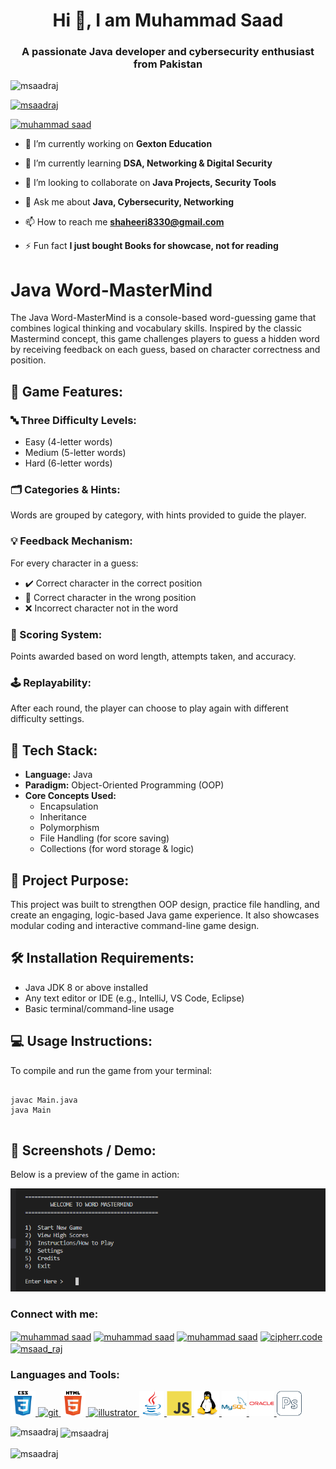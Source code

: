 <h1 align="center">Hi 👋, I am Muhammad Saad</h1>
<h3 align="center">A passionate Java developer and cybersecurity enthusiast from Pakistan</h3>

<p align="left"> <img src="https://komarev.com/ghpvc/?username=msaadraj&label=Profile%20views&color=0e75b6&style=flat" alt="msaadraj" /> </p>

<p align="left"> <a href="https://github.com/ryo-ma/github-profile-trophy"><img src="https://github-profile-trophy.vercel.app/?username=msaadraj" alt="msaadraj" /></a> </p>

<p align="left"> <a href="https://twitter.com/muhammad saad" target="blank"><img src="https://img.shields.io/twitter/follow/muhammad saad?logo=twitter&style=for-the-badge" alt="muhammad saad" /></a> </p>

- 🔭 I’m currently working on **Gexton Education**

- 🌱 I’m currently learning **DSA, Networking & Digital Security**

- 👯 I’m looking to collaborate on **Java Projects, Security Tools**

- 💬 Ask me about **Java, Cybersecurity, Networking**

- 📫 How to reach me **shaheeri8330@gmail.com**

- ⚡ Fun fact **I just bought Books for showcase, not for reading**

 <h1>Java Word-MasterMind</h1>
  <p>
    The Java Word-MasterMind is a console-based word-guessing game that combines logical thinking and vocabulary skills. Inspired by the classic Mastermind concept, this game challenges players to guess a hidden word by receiving feedback on each guess, based on character correctness and position.
  </p>

  <h2>🔹 Game Features:</h2>

  <h3>🔤 Three Difficulty Levels:</h3>
  <ul>
    <li>Easy (4-letter words)</li>
    <li>Medium (5-letter words)</li>
    <li>Hard (6-letter words)</li>
  </ul>

  <h3>🗂️ Categories & Hints:</h3>
  <p>Words are grouped by category, with hints provided to guide the player.</p>

  <h3>💡 Feedback Mechanism:</h3>
  <p>For every character in a guess:</p>
  <ul>
    <li>✔️ Correct character in the correct position</li>
    <li>🔄 Correct character in the wrong position</li>
    <li>❌ Incorrect character not in the word</li>
  </ul>

  <h3>🧮 Scoring System:</h3>
  <p>Points awarded based on word length, attempts taken, and accuracy.</p>

  <h3>🕹️ Replayability:</h3>
  <p>After each round, the player can choose to play again with different difficulty settings.</p>

  <h2>📁 Tech Stack:</h2>
  <ul>
    <li><strong>Language:</strong> Java</li>
    <li><strong>Paradigm:</strong> Object-Oriented Programming (OOP)</li>
    <li><strong>Core Concepts Used:</strong>
      <ul>
        <li>Encapsulation</li>
        <li>Inheritance</li>
        <li>Polymorphism</li>
        <li>File Handling (for score saving)</li>
        <li>Collections (for word storage & logic)</li>
      </ul>
    </li>
  </ul>

  <h2>🚀 Project Purpose:</h2>
  <p>
    This project was built to strengthen OOP design, practice file handling, and create an engaging, logic-based Java game experience. It also showcases modular coding and interactive command-line game design.
  </p>

 <h2>🛠️ Installation Requirements:</h2>
  <ul>
    <li>Java JDK 8 or above installed</li>
    <li>Any text editor or IDE (e.g., IntelliJ, VS Code, Eclipse)</li>
    <li>Basic terminal/command-line usage</li>
  </ul>

  <h2>💻 Usage Instructions:</h2>
  <p>To compile and run the game from your terminal:</p>
  <pre><code>
javac Main.java
java Main
  </code></pre>

  <h2>📸 Screenshots / Demo:</h2>
  <p>Below is a preview of the game in action:</p>
  <img src="https://github.com/msaadraj/Word-Mastermind-Java-Console-Game/blob/main/screenshot.PNG" alt="Game Screenshot" width="600" />

  

<h3 align="left">Connect with me:</h3>
<p align="left">
<a href="https://twitter.com/muhammad saad" target="blank"><img align="center" src="https://raw.githubusercontent.com/rahuldkjain/github-profile-readme-generator/master/src/images/icons/Social/twitter.svg" alt="muhammad saad" height="30" width="40" /></a>
<a href="https://linkedin.com/in/muhammad saad" target="blank"><img align="center" src="https://raw.githubusercontent.com/rahuldkjain/github-profile-readme-generator/master/src/images/icons/Social/linked-in-alt.svg" alt="muhammad saad" height="30" width="40" /></a>
<a href="https://fb.com/muhammad saad" target="blank"><img align="center" src="https://raw.githubusercontent.com/rahuldkjain/github-profile-readme-generator/master/src/images/icons/Social/facebook.svg" alt="muhammad saad" height="30" width="40" /></a>
<a href="https://instagram.com/cipherr.code" target="blank"><img align="center" src="https://raw.githubusercontent.com/rahuldkjain/github-profile-readme-generator/master/src/images/icons/Social/instagram.svg" alt="cipherr.code" height="30" width="40" /></a>
<a href="https://www.leetcode.com/msaad_raj" target="blank"><img align="center" src="https://raw.githubusercontent.com/rahuldkjain/github-profile-readme-generator/master/src/images/icons/Social/leet-code.svg" alt="msaad_raj" height="30" width="40" /></a>
</p>

<h3 align="left">Languages and Tools:</h3>
<p align="left">
  <a href="https://www.w3schools.com/css/" target="_blank" rel="noreferrer">
    <img src="https://raw.githubusercontent.com/devicons/devicon/master/icons/css3/css3-original-wordmark.svg" alt="css3" width="40" height="40"/>
  </a>
  <a href="https://git-scm.com/" target="_blank" rel="noreferrer">
    <img src="https://www.vectorlogo.zone/logos/git-scm/git-scm-icon.svg" alt="git" width="40" height="40"/>
  </a>
  <a href="https://www.w3.org/html/" target="_blank" rel="noreferrer">
    <img src="https://raw.githubusercontent.com/devicons/devicon/master/icons/html5/html5-original-wordmark.svg" alt="html5" width="40" height="40"/>
  </a>
  <a href="https://www.adobe.com/in/products/illustrator.html" target="_blank" rel="noreferrer">
    <img src="https://www.vectorlogo.zone/logos/adobe_illustrator/adobe_illustrator-icon.svg" alt="illustrator" width="40" height="40"/>
  </a>
  <a href="https://www.java.com" target="_blank" rel="noreferrer">
    <img src="https://raw.githubusercontent.com/devicons/devicon/master/icons/java/java-original.svg" alt="java" width="40" height="40"/>
  </a>
  <a href="https://developer.mozilla.org/en-US/docs/Web/JavaScript" target="_blank" rel="noreferrer">
    <img src="https://raw.githubusercontent.com/devicons/devicon/master/icons/javascript/javascript-original.svg" alt="javascript" width="40" height="40"/>
  </a>
  <a href="https://www.linux.org/" target="_blank" rel="noreferrer">
    <img src="https://raw.githubusercontent.com/devicons/devicon/master/icons/linux/linux-original.svg" alt="linux" width="40" height="40"/>
  </a>
  <a href="https://www.mysql.com/" target="_blank" rel="noreferrer">
    <img src="https://raw.githubusercontent.com/devicons/devicon/master/icons/mysql/mysql-original-wordmark.svg" alt="mysql" width="40" height="40"/>
  </a>
  <a href="https://www.oracle.com/" target="_blank" rel="noreferrer">
    <img src="https://raw.githubusercontent.com/devicons/devicon/master/icons/oracle/oracle-original.svg" alt="oracle" width="40" height="40"/>
  </a>
  <a href="https://www.photoshop.com/en" target="_blank" rel="noreferrer">
    <img src="https://raw.githubusercontent.com/devicons/devicon/master/icons/photoshop/photoshop-line.svg" alt="photoshop" width="40" height="40"/>
  </a>
</p>

<p><img align="left" src="https://github-readme-stats.vercel.app/api/top-langs?username=msaadraj&show_icons=true&locale=en&layout=compact" alt="msaadraj" /></p>

<p>&nbsp;<img align="center" src="https://github-readme-stats.vercel.app/api?username=msaadraj&show_icons=true&locale=en" alt="msaadraj" /></p>

<p><img align="center" src="https://github-readme-streak-stats.herokuapp.com/?user=msaadraj&" alt="msaadraj" /></p>
